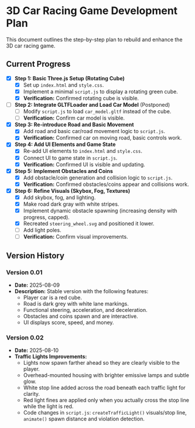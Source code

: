 # 3D Car Racing Game Development Plan

This document outlines the step-by-step plan to rebuild and enhance the 3D car racing game.

## Current Progress

- [x] **Step 1: Basic Three.js Setup (Rotating Cube)**
    - [x] Set up `index.html` and `style.css`.
    - [x] Implement a minimal `script.js` to display a rotating green cube.
    - [x] **Verification:** Confirmed rotating cube is visible.
- [ ] **Step 2: Integrate GLTFLoader and Load Car Model** (Postponed)
    - [ ] Modify `script.js` to load `car_model.gltf` instead of the cube.
    - [ ] **Verification:** Confirm car model is visible.
- [x] **Step 3: Re-introduce Road and Basic Movement**
    - [x] Add road and basic car/road movement logic to `script.js`.
    - [x] **Verification:** Confirmed car on moving road, basic controls work.
- [x] **Step 4: Add UI Elements and Game State**
    - [x] Re-add UI elements to `index.html` and `style.css`.
    - [x] Connect UI to game state in `script.js`.
    - [x] **Verification:** Confirmed UI is visible and updating.
- [x] **Step 5: Implement Obstacles and Coins**
    - [x] Add obstacle/coin generation and collision logic to `script.js`.
    - [x] **Verification:** Confirmed obstacles/coins appear and collisions work.
- [x] **Step 6: Refine Visuals (Skybox, Fog, Textures)**
    - [x] Add skybox, fog, and lighting.
    - [x] Make road dark gray with white stripes.
    - [x] Implement dynamic obstacle spawning (increasing density with progress, capped).
    - [x] Recreated `steering_wheel.svg` and positioned it lower.
    - [ ] Add light poles.
    - [ ] **Verification:** Confirm visual improvements.

## Version History

### Version 0.01

- **Date:** 2025-08-09
- **Description:** Stable version with the following features:
    - Player car is a red cube.
    - Road is dark grey with white lane markings.
    - Functional steering, acceleration, and deceleration.
    - Obstacles and coins spawn and are interactive.
    - UI displays score, speed, and money.

### Version 0.02

- **Date:** 2025-08-10
- **Traffic Lights Improvements:**
    - Lights now spawn farther ahead so they are clearly visible to the player.
    - Overhead-mounted housing with brighter emissive lamps and subtle glow.
    - White stop line added across the road beneath each traffic light for clarity.
    - Red light fines are applied only when you actually cross the stop line while the light is red.
    - Code changes in `script.js`: `createTrafficLight()` visuals/stop line, `animate()` spawn distance and violation detection.